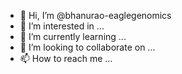 - 👋 Hi, I’m @bhanurao-eaglegenomics
- 👀 I’m interested in ...
- 🌱 I’m currently learning ...
- 💞️ I’m looking to collaborate on ...
- 📫 How to reach me ...

<!---
bhanurao-eaglegenomics/bhanurao-eaglegenomics is a ✨ special ✨ repository because its `README.md` (this file) appears on your GitHub profile.
You can click the Preview link to take a look at your changes.
--->
